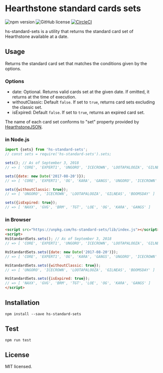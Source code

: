 # Hearthstone standard cards sets
![npm version](https://img.shields.io/npm/v/hs-standard-sets.svg?style=flat)
![GitHub license](https://img.shields.io/badge/license-MIT-blue.svg)
[![CircleCI](https://circleci.com/gh/sakai-akinobu/hs-standard-sets.svg?style=svg)](https://circleci.com/gh/sakai-akinobu/hs-standard-sets)

hs-standard-sets is a utility that returns the standard card set of Hearthstone available at a date.

## Usage

Returns the standard card set that matches the conditions given by the options.

### Options

- date: Optional. Returns valid cards set at the given date. If omitted, it returns at the time of execution.
- withoutClassic: Default `false`. If set to `true`, returns card sets excluding the classic set.
- isExpired: Default `false`. If set to `true`, returns an expired card set.

The name of each card set conforms to "set" property provided by [HearthstoneJSON](https://hearthstonejson.com/).

### in Node.js

```javascript
import {sets} from 'hs-standard-sets';
// const sets = require('hs-standard-sets').sets;

sets(); // As of September 3, 2018
// => [ 'CORE', 'EXPERT1', 'UNGORO', 'ICECROWN', 'LOOTAPALOOZA', 'GILNEAS', 'BOOMSDAY' ]

sets({date: new Date('2017-08-20')});
// => [ 'CORE', 'EXPERT1', 'OG', 'KARA', 'GANGS', 'UNGORO', 'ICECROWN' ]

sets({withoutClassic: true});
// => [ 'UNGORO', 'ICECROWN', 'LOOTAPALOOZA', 'GILNEAS', 'BOOMSDAY' ]

sets({isExpired: true});
// => [ 'NAXX', 'GVG', 'BRM', 'TGT', 'LOE', 'OG', 'KARA', 'GANGS' ]
```

### in Browser

```html
<script src="https://unpkg.com/hs-standard-sets/lib/index.js"></script>
<script>
HsStandardSets.sets(); // As of September 3, 2018
// => [ 'CORE', 'EXPERT1', 'UNGORO', 'ICECROWN', 'LOOTAPALOOZA', 'GILNEAS', 'BOOMSDAY' ]

HsStandardSets.sets({date: new Date('2017-08-20')});
// => [ 'CORE', 'EXPERT1', 'OG', 'KARA', 'GANGS', 'UNGORO', 'ICECROWN' ]

HsStandardSets.sets({withoutClassic: true});
// => [ 'UNGORO', 'ICECROWN', 'LOOTAPALOOZA', 'GILNEAS', 'BOOMSDAY' ]

HsStandardSets.sets({isExpired: true});
// => [ 'NAXX', 'GVG', 'BRM', 'TGT', 'LOE', 'OG', 'KARA', 'GANGS' ]
</script>
```

## Installation

```
npm install --save hs-standard-sets
```

## Test

```
npm run test
```

## License

MIT licensed.
